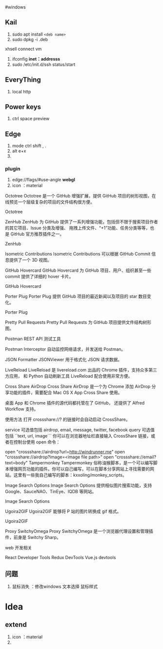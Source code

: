 #windows
## Kail

1. sudo apt install `<deb name>`
2. sudo dpkg -i .deb

xhsell connect vm

1. ifconfig **inet：addresss**
2. sudo /etc/init.d/ssh status/start

## EveryThing

1. local http

## Power keys

1. ctrl space preview

## Edge

1. mode ctrl shift , .
2. alt e+x
3.


### plugin
1. edge://flags/#use-angle  **webgl**
1. icon ：material

Octotree
Octotree 是一个 GitHub 增强扩展，提供 GitHub 项目的树形视图，在线预览一个层级复杂的项目的文件结构很方便。

Octotree

ZenHub
ZenHub 为 GitHub 提供了一系列增强功能，包括但不限于搜索项目作者的其它项目、Issue 分类及增强、 拖拽上传文件、“+1”功能、任务分类等等，也是 GitHub 官方推荐插件之一。

ZenHub

Isometric Contributions
Isometric Contributions 可以根据 GitHub Commit 信息提供了一个 3D 视图。

GitHub Hovercard
GitHub Hovercard 为 GitHub 项目、用户、组织甚至一些 commit 提供了详细的 hover 卡片。

GitHub Hovercard

Porter Plug
Porter Plug 提供 GitHub 项目的最近新闻以及项目的 star 数目变化。

Porter Plug

Pretty Pull Requests
Pretty Pull Requests 为 GitHub 项目提供文件结构树形图。

Postman
REST API 测试工具

Postman Interceptor
自动监控网络请求，并发送给 Postman。

JSON Formatter
JSONViewer 用于格式化 JSON 请求数据。

LiveReload
LiveReload 是 livereload.com 出品的 Chrome 插件，支持众多第三方应用， 和 Python 自动刷新工具 LiveReload 配合使用非常方便。

Cross Share AirDrop
Cross Share AirDrop 是一个为 Chrome 添加 AirDrop 分享功能的插件，需要配合 Mac OS X App Cross Share 使用。

桌面 App 和 Chrome 插件的源代码都托管在了 GitHub， 还提供了 Alfred Workflow 支持。

使用方法
打开 crossshare://<service>?<query> 的链接时会自动启动 CrossShare。

service 可选值包括 airdrop, email, message, twitter, facebook
query 可选值包括 ``text, url, image```
你可以在浏览器地址栏直接输入 CrossShare 链接，或者在控制台使用 open 命令：

open "crossshare://airdrop?url=http://windrunner.me"
open "crossshare://airdrop?image=\<image file path\>"
open "crossshare://email?text=body"
Tampermonkey
Tampermonkey 俗称油猴脚本，是一个可以编写脚本增强网页功能的插件。你可以自己编写，可以在脚本分享网站上寻找需要的网站。这里有一些我自己编写的脚本：kxxoling/monkey_scripts。

Image Search Options
Image Search Options 提供相似图片搜索功能，支持 Google、SauceNAO、TinEye、IQDB 等网站。

Image Search Options

Ugoira2GIF
Ugoira2GIF 能够将 P 站的图片转换成 gif 格式。

Ugoira2GIF

Proxy SwitchyOmega
Proxy SwitchyOmega 是一个浏览器代理设置和管理插件，前身是 Switchy Sharp。

web 开发相关

React Developer Tools   Redux DevTools   Vue.js devtools
## 问题
1. 鼠标消失 ：修改windows 文本选择 鼠标样式

# Idea
## extend
1. icon ：material
2. 
